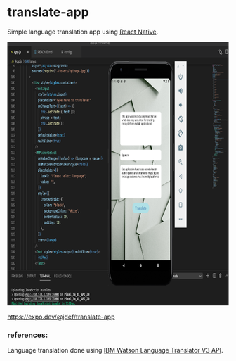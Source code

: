 
# translate-app
Simple language translation app using [React Native](https://reactnative.dev/).

<img src="https://github.com/joshdefreitas/translate-app/blob/main/assets/screenshot.png?raw=true" height=600 align=left\>  

https://expo.dev/@jdef/translate-app

### references:
Language translation done using [IBM Watson Language Translator V3 API](https://www.ibm.com/cloud/watson-language-translator).
